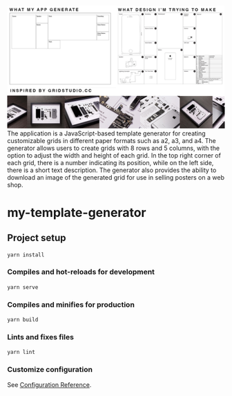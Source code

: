 <img alt="expo sdk" src="https://github.com/taxidriver2192/my-template-generator/blob/my-template-generator/WhyThisProject.jpg">
The application is a JavaScript-based template generator for creating customizable grids in different paper formats such as a2, a3, and a4. The generator allows users to create grids with 8 rows and 5 columns, with the option to adjust the width and height of each grid. In the top right corner of each grid, there is a number indicating its position, while on the left side, there is a short text description. The generator also provides the ability to download an image of the generated grid for use in selling posters on a web shop.

# my-template-generator

## Project setup
```
yarn install
```

### Compiles and hot-reloads for development
```
yarn serve
```

### Compiles and minifies for production
```
yarn build
```

### Lints and fixes files
```
yarn lint
```

### Customize configuration
See [Configuration Reference](https://cli.vuejs.org/config/).
